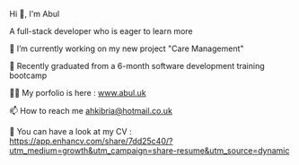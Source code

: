Hi 👋, I'm Abul

A full-stack developer who is eager to learn more

🌱 I’m currently working on my new project "Care Management"

💬 Recently graduated from a 6-month software development training bootcamp

👨‍💻 My porfolio is here : www.abul.uk

📫 How to reach me ahkibria@hotmail.co.uk

📄 You can have a look at my CV : https://app.enhancv.com/share/7dd25c40/?utm_medium=growth&utm_campaign=share-resume&utm_source=dynamic

